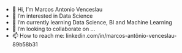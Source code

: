- 👋 Hi, I’m Marcos Antonio Venceslau
- 👀 I’m interested in Data Science
- 🌱 I’m currently learning Data Science, BI and Machine Learning
- 💞️ I’m looking to collaborate on ...
- 📫 How to reach me: linkedin.com/in/marcos-antônio-venceslau-89b58b31

<!---
mavenceslau/mavenceslau is a ✨ special ✨ repository because its `README.md` (this file) appears on your GitHub profile.
You can click the Preview link to take a look at your changes.
--->
